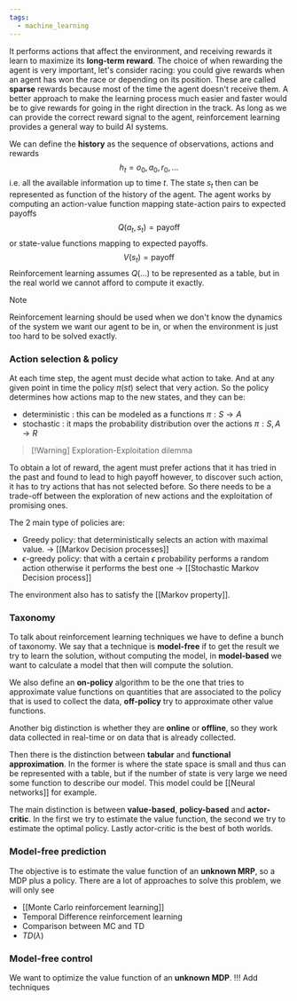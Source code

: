 ```yaml
---
tags:
  - machine_learning
---
```

It performs actions that affect the environment, and receiving rewards it learn to maximize its **long-term reward**. The choice of when rewarding the agent is very important, let's consider racing: you could give rewards when an agent has won the race or depending on its position. These are called **sparse** rewards because most of the time the agent doesn't receive them. A better approach to make the learning process much easier and faster would be to give rewards for going in the right direction in the track. As long as we can provide the correct reward signal to the agent, reinforcement learning provides a general way to build AI systems.

We can define the **history** as the sequence of observations, actions and rewards
$$
h_{t} = o_{0},a_{0},r_{0},\dots
$$
i.e. all the available information up to time $t$. The state $s_{t}$ then can be represented as function of the history of the agent.
The agent works by computing an action-value function mapping state-action pairs to expected payoffs
$$
Q(a_{t}, s_{t}) = \text{payoff}
$$
or state-value functions mapping to expected payoffs.
$$
V( s_{t}) = \text{payoff}
$$
Reinforcement learning assumes $Q(\dots)$ to be represented as a table, but in the real world we cannot afford to compute it exactly.

>[!note]
>Reinforcement learning should be used when we don't know the dynamics of the system we want our agent to be in, or when the environment is just too hard to be solved exactly.
### Action selection & policy

At each time step, the agent must decide what action to take. And at any given point in time the policy $\pi(st)$ select that very action. So the policy determines how actions map to the new states, and they can be:
- deterministic : this can be modeled as a functions $\pi: S \to A$ 
- stochastic : it maps the probability distribution over the actions $\pi : S,A \to R$

> [!Warning] Exploration-Exploitation dilemma
> 
To obtain a lot of reward, the agent must prefer actions that it has tried in the past and found to lead to high payoff however, to discover such action, it has to try actions that has not selected before. So there needs to be a trade-off between the exploration of new actions and the exploitation of promising ones.

The 2 main type of policies are:
- Greedy policy: that deterministically selects an action with maximal value. $\to$ [[Markov Decision processes]]
- $\epsilon$-greedy policy: that with a certain $\epsilon$ probability performs a random action otherwise it performs the best one $\to$ [[Stochastic Markov Decision process]]

The environment also has to satisfy the [[Markov property]].
### Taxonomy

To talk about reinforcement learning techniques we have to define a bunch of taxonomy. We say that a technique is **model-free** if to get the result we try to learn the solution, without computing the model, in **model-based** we want to calculate a model that then will compute the solution. 

We also define an **on-policy** algorithm to be the one that tries to approximate value functions on quantities that are associated to the policy that is used to collect the data, **off-policy** try to approximate other value functions. 

Another big distinction is whether they are **online** or **offline**, so they work data collected in real-time or on data that is already collected.

Then there is the distinction between **tabular** and **functional approximation**. In the former is where the state space is small and thus can be represented with a table, but if the number of state is very large we need some function to describe our model. This model could be [[Neural networks]] for example.

The main distinction is between **value-based**, **policy-based** and **actor-critic**. In the first we try to estimate the value function, the second we try to estimate the optimal policy. Lastly actor-critic is the best of both worlds.
### Model-free prediction

The objective is to estimate the value function of an **unknown MRP**, so a MDP plus a policy. There are a lot of approaches to solve this problem, we will only see
- [[Monte Carlo reinforcement learning]]
- Temporal Difference reinforcement learning
- Comparison between MC and TD
- $TD(\lambda)$
### Model-free control

We want to optimize the value function of an **unknown MDP**. !!! Add techniques